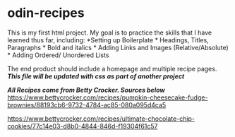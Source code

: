 # odin-recipes

This is my first html project. My goal is to practice the skills that I have learned thus far, including:
	*Setting up Boilerplate
	* Headings, Titles, Paragraphs
	* Bold and italics
	* Adding Links and Images (Relative/Absolute)
	* Adding Ordered/ Unordered Lists
	
The end product should include a homepage and multiple recipe pages.
***This file will be updated with css as part of another project***

***All Recipes come from Betty Crocker. Sources below***
https://www.bettycrocker.com/recipes/pumpkin-cheesecake-fudge-brownies/88193cb6-9732-4784-ac85-080a095d4ca5

https://www.bettycrocker.com/recipes/ultimate-chocolate-chip-cookies/77c14e03-d8b0-4844-846d-f19304f61c57
	
